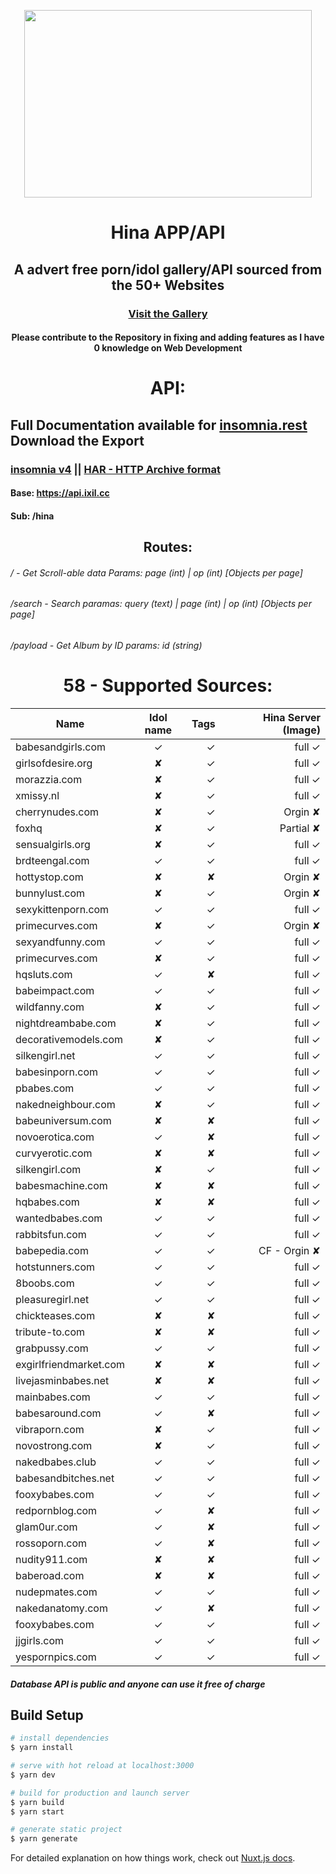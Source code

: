 <a href="https://app.ixil.cc">
   <p align="center">
      <img width="460" height="300" src="https://repository-images.githubusercontent.com/270517085/193a0f80-c07a-11ea-8164-c6cfb5cd92d0" />  
   </p>
</a>

<h1 align="center">
  Hina APP/API
  
</h1>
<h2 align="center">
  A advert free porn/idol gallery/API sourced from the 50+ Websites
</h2>

<h3 align="center"  >
  <a href="https://app.ixil.cc">Visit the Gallery</a>
</h3>

<h4 align="center">
  Please contribute to the Repository in fixing and adding features as I have 0 knowledge on Web Development 
</h4>

<h1 align="center">
  API:
</h1>

  ## Full Documentation available for [insomnia.rest](https://insomnia.rest)   Download the Export 
  ### [insomnia v4](https://cdn.discordapp.com/attachments/438412792588926998/739701157009555496/Insomnia_2020-08-03.json)      ||       [HAR - HTTP Archive format](https://cdn.discordapp.com/attachments/438412792588926998/739701275138195466/Insomnia_2020-08-03.har)
  #### Base:  https://api.ixil.cc
  #### Sub: /hina

  <h2 align="center">
   Routes:
  </h2>
  
  ###### /        -    Get Scroll-able data    Params: page (int)  |  op  (int)   [Objects per page]     
  
  ###### /search  -    Search   paramas:   query (text) |  page (int)  |   op  (int) [Objects per page]
  
  ###### /payload -    Get Album  by ID   params:  id (string) 
  
<h1 align="center">
  58 - Supported Sources: 
</h1>

| Name                  |  Idol name  | Tags  |  Hina Server (Image) |
| --------------------- |:-----------:| -----:|  -------------------:| 
| babesandgirls.com     |   ✓         |   ✓  |           full  ✓    |
| girlsofdesire.org     |   ✘         |   ✓  |           full  ✓    |
| morazzia.com          |   ✘         |   ✓  |           full  ✓    |
| xmissy.nl             |   ✘         |   ✓  |           full  ✓    |
| cherrynudes.com       |   ✘         |   ✓  |           Orgin  ✘   |
| foxhq                 |   ✘         |   ✓  |           Partial  ✘ |
| sensualgirls.org      |   ✘         |   ✓  |           full  ✓    |
| brdteengal.com        |   ✓         |   ✓  |           full   ✓   |
| hottystop.com         |   ✘         |   ✘  |           Orgin  ✘   |
| bunnylust.com         |   ✘         |   ✓  |           Orgin  ✘   |
| sexykittenporn.com    |   ✓         |   ✓  |           full  ✓    |
| primecurves.com       |   ✘         |   ✓  |           Orgin  ✘   |
| sexyandfunny.com      |   ✓         |   ✓  |           full   ✓   |
| primecurves.com       |   ✘         |   ✓  |           full   ✓   |
| hqsluts.com           |   ✓         |   ✘  |           full   ✓   |
| babeimpact.com        |   ✓         |   ✓  |           full   ✓   |
| wildfanny.com         |   ✘         |   ✓  |           full   ✓   |
| nightdreambabe.com    |   ✘         |   ✓  |           full   ✓   |
| decorativemodels.com  |   ✘         |   ✓  |           full   ✓   |
| silkengirl.net        |   ✓         |   ✓  |           full   ✓   |
| babesinporn.com       |   ✓         |   ✓  |           full   ✓   |
| pbabes.com            |   ✓         |   ✓  |           full   ✓   |
| nakedneighbour.com    |   ✘         |   ✓  |           full   ✓   |
| babeuniversum.com     |   ✘         |   ✘  |           full   ✓   |
| novoerotica.com       |   ✓         |   ✘  |           full   ✓   |
| curvyerotic.com       |   ✘         |   ✘  |           full   ✓   |
| silkengirl.com        |   ✘         |   ✓  |           full   ✓   |
| babesmachine.com      |   ✘         |   ✘  |           full   ✓   |
| hqbabes.com           |   ✘         |   ✘  |           full   ✓   |
| wantedbabes.com       |   ✓         |   ✓  |           full   ✓   |
| rabbitsfun.com        |   ✓         |   ✓  |           full   ✓   |
| babepedia.com         |   ✓         |   ✓  |    CF -   Orgin  ✘   |
| hotstunners.com       |   ✓         |   ✓  |           full   ✓   |
| 8boobs.com            |   ✓         |   ✓  |           full   ✓   |
| pleasuregirl.net      |   ✓         |   ✓  |           full   ✓   |
| chickteases.com       |   ✘         |   ✘  |           full   ✓   |
| tribute-to.com        |   ✘         |   ✘  |           full   ✓   |
| grabpussy.com         |   ✓         |   ✓  |           full   ✓   |
| exgirlfriendmarket.com|   ✘         |   ✘  |           full   ✓   |
| livejasminbabes.net   |   ✘         |   ✘  |           full   ✓   |
| mainbabes.com         |   ✓         |   ✓  |           full   ✓   |
| babesaround.com       |   ✓         |   ✘  |           full   ✓   |
| vibraporn.com         |   ✘         |   ✓  |           full   ✓   |
| novostrong.com        |   ✘         |   ✓  |           full   ✓   |
| nakedbabes.club       |   ✓         |   ✓  |           full   ✓   |
| babesandbitches.net   |   ✓         |   ✓  |           full   ✓   |
| fooxybabes.com        |   ✓         |   ✓  |           full   ✓   |
| redpornblog.com       |   ✓         |   ✘  |           full   ✓   |
| glam0ur.com           |   ✓         |   ✘  |           full   ✓   |
| rossoporn.com         |   ✓         |   ✘  |           full   ✓   |
| nudity911.com         |   ✘         |   ✘  |           full   ✓   |
| baberoad.com          |   ✘         |   ✘  |           full   ✓   |
| nudepmates.com        |   ✓         |   ✓  |           full   ✓   |
| nakedanatomy.com      |   ✓         |   ✘  |           full   ✓   |
| fooxybabes.com        |   ✓         |   ✓  |           full   ✓   |
| jjgirls.com           |   ✓         |   ✓  |           full   ✓   |
| yespornpics.com       |   ✓         |   ✓  |           full   ✓   |


##### Database API is public and anyone can use it free of charge 


## Build Setup

```bash
# install dependencies
$ yarn install

# serve with hot reload at localhost:3000
$ yarn dev

# build for production and launch server
$ yarn build
$ yarn start

# generate static project
$ yarn generate
```

For detailed explanation on how things work, check out [Nuxt.js docs](https://nuxtjs.org).
